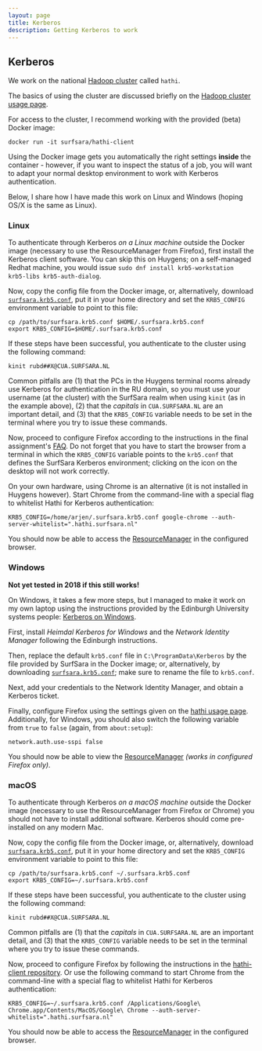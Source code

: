 ```yaml
---
layout: page
title: Kerberos
description: Getting Kerberos to work
---
```


## Kerberos

We work on the national [Hadoop cluster](https://userinfo.surfsara.nl/systems/hadoop/description) called `hathi`.

The basics of using the cluster are discussed briefly on the 
[Hadoop cluster usage page](https://userinfo.surfsara.nl/systems/hadoop/usage).

For access to the cluster, I recommend working with the provided (beta) Docker image:

```
docker run -it surfsara/hathi-client
```

Using the Docker image gets you automatically the right settings **inside** the container - however, if you want to inspect 
the status of a job, you will want to adapt your normal desktop environment to work with Kerberos authentication.

Below, I share how I have made this work on Linux and Windows (hoping OS/X is the same as Linux).

### Linux

To authenticate through Kerberos _on a Linux machine_ outside the Docker image (necessary to use the ResourceManager from Firefox),
first install the Kerberos client software. You can skip this on Huygens; on a self-managed Redhat machine, you would issue
`sudo dnf install krb5-workstation krb5-libs krb5-auth-dialog`.

Now, copy the config file from the Docker image, or, alternatively, download [`surfsara.krb5.conf`](surfsara.krb5.conf),
put it in your home directory and set the `KRB5_CONFIG` environment variable to point to this file:

```
cp /path/to/surfsara.krb5.conf $HOME/.surfsara.krb5.conf
export KRB5_CONFIG=$HOME/.surfsara.krb5.conf
```

If these steps have been successful, you authenticate to the cluster using the following command:

    kinit rubd##X@CUA.SURFSARA.NL

Common pitfalls are (1) that the PCs in the Huygens terminal rooms already use Kerberos for authentication in the 
RU domain, so you must use your username (at the cluster) with the SurfSara realm when using `kinit`
(as in the example above), (2) that the *capitals* in `CUA.SURFSARA.NL` are an important detail, 
and (3) that the `KRB5_CONFIG` variable needs to be set in the terminal where you try to issue these commands.

Now, proceed to configure Firefox according to the instructions in the final assignment's [FAQ](P-faq.html).
Do not forget that you have to start the browser from a terminal in which the `KRB5_CONFIG` variable points
to the `krb5.conf` that defines the SurfSara Kerberos environment; clicking on the icon on the desktop will
not work correctly.

On your own hardware, using Chrome is an alternative (it is not installed in Huygens however). 
Start Chrome from the command-line with a special flag to whitelist Hathi for Kerberos authentication:

``` 
KRB5_CONFIG=/home/arjen/.surfsara.krb5.conf google-chrome --auth-server-whitelist=".hathi.surfsara.nl"
```
You should now be able to access the [ResourceManager](http://head05.hathi.surfsara.nl/cluster) in the configured browser.

### Windows

__Not yet tested in 2018 if this still works!__

On Windows, it takes a few more steps, but I managed to make it work on my own laptop using the instructions provided by
the Edinburgh University systems people: [Kerberos on Windows](http://computing.help.inf.ed.ac.uk/kerberos-windows).

First, install _Heimdal Kerberos for Windows_ and the _Network Identity Manager_ following the Edinburgh instructions.

Then, replace the default `krb5.conf` file in `C:\ProgramData\Kerberos` by the file provided by SurfSara in the Docker image;
or, alternatively, by downloading [`surfsara.krb5.conf`](surfsara.krb5.conf); make sure to rename the file to `krb5.conf`.

Next, add your credentials to the Network Identity Manager, and obtain a Kerberos ticket.

Finally, configure Firefox using the settings given on the [hathi usage page](https://userinfo.surfsara.nl/systems/hadoop/usage).
Additionally, for Windows, you should also switch the following variable from `true` to `false` (again, from `about:setup`):

```
network.auth.use-sspi false
```

You should now be able to view the [ResourceManager](http://head05.hathi.surfsara.nl/cluster) _(works in configured Firefox only)_.

### macOS

To authenticate through Kerberos _on a macOS machine_ outside the Docker image (necessary to use the ResourceManager from Firefox or Chrome) you should not have to install additional software. Kerberos should come pre-installed on any modern Mac.

Now, copy the config file from the Docker image, or, alternatively, download [`surfsara.krb5.conf`](surfsara.krb5.conf),
put it in your home directory and set the `KRB5_CONFIG` environment variable to point to this file:

```
cp /path/to/surfsara.krb5.conf ~/.surfsara.krb5.conf
export KRB5_CONFIG=~/.surfsara.krb5.conf
```

If these steps have been successful, you authenticate to the cluster using the following command:

    kinit rubd##X@CUA.SURFSARA.NL

Common pitfalls are (1) that the *capitals* in `CUA.SURFSARA.NL` are an important detail, 
and (3) that the `KRB5_CONFIG` variable needs to be set in the terminal where you try to issue these commands.

Now, proceed to configure Firefox by following the instructions in the [hathi-client repository](https://github.com/sara-nl/hathi-client#browser-setup). Or use the following command to start Chrome from the command-line with a special flag to whitelist Hathi for Kerberos authentication:

``` 
KRB5_CONFIG=~/.surfsara.krb5.conf /Applications/Google\ Chrome.app/Contents/MacOS/Google\ Chrome --auth-server-whitelist=".hathi.surfsara.nl"
```
You should now be able to access the [ResourceManager](http://head05.hathi.surfsara.nl/cluster) in the configured browser.

